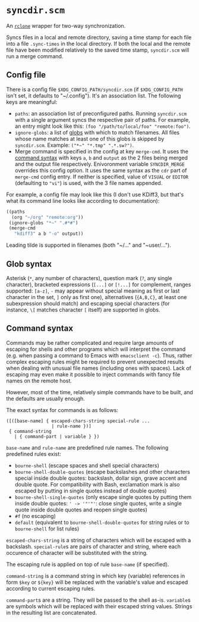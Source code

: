 # `syncdir.scm`

An [`rclone`][rclone] wrapper for two-way synchronization.

Syncs files in a local and remote directory, saving a time stamp for
each file into a file `.sync-times` in the local directory. If both
the local and the remote file have been modified relatively to the
saved time stamp, `syncdir.scm` will run a merge command.

## Config file

There is a config file `$XDG_CONFIG_PATH/syncdir.scm` (if
`$XDG_CONFIG_PATH` isn't set, it defaults to "~/.config"). It's an
association list. The following keys are meaningful:
- `paths`: an association list of preconfigured paths. Running
  `syncdir.scm` with a single argument syncs the respective pair of
  paths. For example, an entry might look like this: `(foo
  "/path/to/local/foo" "remote:foo")`.
- `ignore-globs`: a list of [globs](#glob-syntax) with which to match
  filenames. All files whose name matches at least one of this globs
  is skipped by `syncdir.scm`. Example: `("*~" "*.tmp" ".*.sw?")`.
- Merge command is specified in the config at key `merge-cmd`. It uses
  the [command syntax](#command-syntax) with keys `a`, `b` and
  `output` as the 2 files being merged and the output file
  respectively. Enivoronment variable `SYNCDIR_MERGE` overrides this
  config option. It uses the same syntax as the `cdr` part of
  `merge-cmd` config entry. If neither is specified, value of `VISUAL`
  or `EDITOR` (defaulting to `"vi"`) is used, with the 3 file names
  appended.

For example, a config file may look like this (I don't use KDiff3, but
that's what its command line looks like according to documentation):
```scheme
((paths
  (org "~/org" "remote:org"))
 (ignore-globs "*~" ".#*#")
 (merge-cmd
   "kdiff3" a b "-o" output))
```

Leading tilde is supported in filenames (both "~/..." and
"~user/...").

## Glob syntax

Asterisk (`*`, any number of characters), question mark (`?`, any
single character), bracketed expressions (`[...]` or `[!...]` for
complement, ranges supported: `[a-z]`, `-` may appear without special
meaning as first or last character in the set, `]` only as first one),
alternatives (`{A,B,C}`, at least one subexpression should match) and
escaping special characters (for instance, `\[` matches character `[`
itself) are supported in globs.

## Command syntax

Commands may be rather complicated and require large amounts of
escaping for shells and other programs which will interpret the
command (e.g. when passing a command to Emacs with `emacsclient -c`).
Thus, rather complex escaping rules might be required to prevent
unexpected results when dealing with unusual file names (including
ones with spaces). Lack of escaping may even make it possible to
inject commands with fancy file names on the remote host.

However, most of the time, relatively simple commands have to be
built, and the defaults are usually enough.

The exact syntax for commands is as follows:
```
([([base-name] { escaped-chars-string special-rule ...
                 | rule-name })]
 { command-string
   | { command-part | variable } })
```
`base-name` and `rule-name` are predefined rule names. The following
predefined rules exist:
- `bourne-shell` (escape spaces and shell special characters)
- `bourne-shell-double-quotes` (escape backslashes and other
  characters special inside double quotes: backslash, dollar sign,
  grave accent and double quote. For compatibility with Bash,
  exclamation mark is also escaped by putting in single quotes instead
  of double quotes)
- `bourne-shell-single-quotes` (only escape single quotes by putting
  them inside double quotes: `' -> '"'"'`: close single quotes, write
  a single quote inside double quotes and reopen single quotes)
- `#f` (no escaping)
- `default` (equivalent to `bourne-shell-double-quotes` for string
  rules or to `bourne-shell` for list rules)

`escaped-chars-string` is a string of characters which will be escaped
with a backslash. `special-rule`s are pairs of character and string,
where each occurence of character will be substituted with the string.

The escaping rule is applied on top of rule `base-name` (if
specified).

`command-string` is a command string in which key (variable)
references in form `$key` or `${key}` will be replaced with the
variable's value and escaped according to current escaping rules.

`command-part`s are a string. They will be passed to the shell as-is.
`variable`s are symbols which will be replaced with their escaped
string values. Strings in the resulting list are concatenated.

[rclone]: https://rclone.org/
